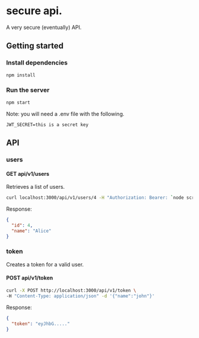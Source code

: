 # secure api.

A very secure (eventually) API.

## Getting started

### Install dependencies

```bash
npm install
```

### Run the server

```bash
npm start
```

Note: you will need a .env file with the following.

```plaintext
JWT_SECRET=this is a secret key
```

## API

### users

#### GET api/v1/users

Retrieves a list of users.

```bash
curl localhost:3000/api/v1/users/4 -H "Authorization: Bearer: `node scripts/create-jwt.mjs`"
```

Response:

```json
{
  "id": 4,
  "name": "Alice"
}
```

### token

Creates a token for a valid user.

#### POST api/v1/token

```bash
curl -X POST http://localhost:3000/api/v1/token \
-H "Content-Type: application/json" -d '{"name":"john"}'
```

Response:

```json
{
  "token": "eyJhbG....."
}

